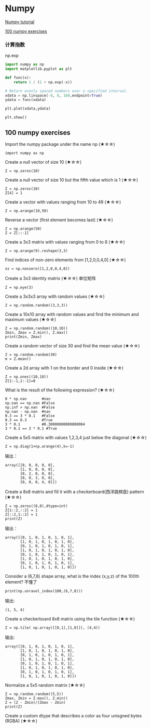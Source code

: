 # Numpy #

[Numpy tutorial](http://www.labri.fr/perso/nrougier/teaching/numpy/numpy.html)

[100 numpy exercises](http://www.labri.fr/perso/nrougier/teaching/numpy.100/index.html)


### 计算指数 ###

np.exp

```python
import numpy as np
import matplotlib.pyplot as plt

def func(x):
    return 1 / (1 + np.exp(-x))

# Return evenly spaced numbers over a specified interval.
xdata = np.linspace(-8, 8, 160,endpoint=True)
ydata = func(xdata)

plt.plot(xdata,ydata)

plt.show()
```

## 100 numpy exercises ##

Import the numpy package under the name np (★☆☆)

	import numpy as np

Create a null vector of size 10 (★☆☆)

	Z = np.zeros(10)

Create a null vector of size 10 but the fifth value which is 1 (★☆☆)

	Z = np.zeros(10)
	Z[4] = 1

Create a vector with values ranging from 10 to 49 (★☆☆)

	Z = np.arange(10,50)

Reverse a vector (first element becomes last) (★☆☆)

	Z = np.arange(50)
	Z = Z[::-1]

Create a 3x3 matrix with values ranging from 0 to 8 (★☆☆)

	Z = np.arange(9).reshape(3,3)

Find indices of non-zero elements from [1,2,0,0,4,0] (★☆☆)

	nz = np.nonzero([1,2,0,0,4,0])

Create a 3x3 identity matrix (★☆☆) 单位矩阵

	Z = np.eye(3)

Create a 3x3x3 array with random values (★☆☆)

	Z = np.random.random((3,3,3))

Create a 10x10 array with random values and find the minimum and maximum values (★☆☆)

	Z = np.random.random((10,10))
	Zmin, Zmax = Z.min(), Z.max()
	print(Zmin, Zmax)

Create a random vector of size 30 and find the mean value (★☆☆)

	Z = np.random.random(30)
	m = Z.mean()

Create a 2d array with 1 on the border and 0 inside (★☆☆)

	Z = np.ones((10,10))
	Z[1:-1,1:-1]=0

What is the result of the following expression? (★☆☆)

	0 * np.nan       #nan
	np.nan == np.nan #False
	np.inf > np.nan  #False
	np.nan - np.nan  #nan
	0.3 == 3 * 0.1   #False
	0.3 == 0.3       #True
	3 * 0.1          #0.30000000000000004
	3 * 0.1 == 3 * 0.1 #True

Create a 5x5 matrix with values 1,2,3,4 just below the diagonal (★☆☆)

	Z = np.diag(1+np.arange(4),k=-1)

输出：

	array([[0, 0, 0, 0, 0],
	       [1, 0, 0, 0, 0],
	       [0, 2, 0, 0, 0],
	       [0, 0, 3, 0, 0],
	       [0, 0, 0, 4, 0]])

Create a 8x8 matrix and fill it with a checkerboard(西洋跳棋盘) pattern (★☆☆)

	Z = np.zeros((8,8),dtype=int)
	Z[1::2,::2] = 1
	Z[::2,1::2] = 1
	print(Z)

输出：

	array([[0, 1, 0, 1, 0, 1, 0, 1],
	       [1, 0, 1, 0, 1, 0, 1, 0],
	       [0, 1, 0, 1, 0, 1, 0, 1],
	       [1, 0, 1, 0, 1, 0, 1, 0],
	       [0, 1, 0, 1, 0, 1, 0, 1],
	       [1, 0, 1, 0, 1, 0, 1, 0],
	       [0, 1, 0, 1, 0, 1, 0, 1],
	       [1, 0, 1, 0, 1, 0, 1, 0]])

Consider a (6,7,8) shape array, what is the index (x,y,z) of the 100th element? 不懂了

	print(np.unravel_index(100,(6,7,8)))

输出:

	(1, 5, 4)

Create a checkerboard 8x8 matrix using the tile function (★☆☆)

	Z = np.tile( np.array([[0,1],[1,0]]), (4,4))

输出:

	array([[0, 1, 0, 1, 0, 1, 0, 1],
	       [1, 0, 1, 0, 1, 0, 1, 0],
	       [0, 1, 0, 1, 0, 1, 0, 1],
	       [1, 0, 1, 0, 1, 0, 1, 0],
	       [0, 1, 0, 1, 0, 1, 0, 1],
	       [1, 0, 1, 0, 1, 0, 1, 0],
	       [0, 1, 0, 1, 0, 1, 0, 1],
	       [1, 0, 1, 0, 1, 0, 1, 0]])

Normalize a 5x5 random matrix (★☆☆)

	Z = np.random.random((5,5))
	Zmax, Zmin = Z.max(), Z.min()
	Z = (Z - Zmin)/(Zmax - Zmin)
	print(Z)

Create a custom dtype that describes a color as four unisgned bytes (RGBA) (★☆☆)


















